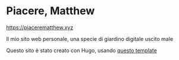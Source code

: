 # Piacere, Matthew

https://piacerematthew.xyz

Il mio sito web personale, una specie di giardino digitale uscito male

Questo sito è stato creato con Hugo, usando [questo template](https://github.com/lukesmithxyz/lugo)